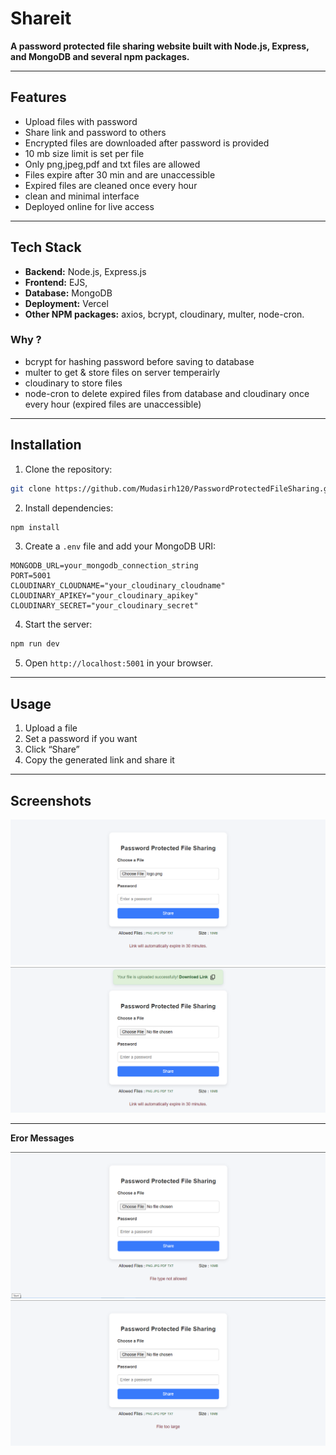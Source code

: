 # Shareit

**A password protected file sharing website built with Node.js, Express, and MongoDB and several npm packages.**

---

## Features

- Upload files with password
- Share link and password to others
- Encrypted files are downloaded after password is provided
- 10 mb size limit is set per file
- Only png,jpeg,pdf and txt files are allowed
- Files expire after 30 min and are unaccessible
- Expired files are cleaned once every hour
- clean and minimal interface
- Deployed online for live access

---

## Tech Stack

- **Backend:** Node.js, Express.js
- **Frontend:** EJS,
- **Database:** MongoDB
- **Deployment:** Vercel
- **Other NPM packages:** axios, bcrypt, cloudinary, multer, node-cron.

### Why ?

- bcrypt for hashing password before saving to database
- multer to get & store files on server temperairly
- cloudinary to store files
- node-cron to delete expired files from database and cloudinary once every hour (expired files are unaccessible)

---

## Installation

1. Clone the repository:

```bash
git clone https://github.com/Mudasirh120/PasswordProtectedFileSharing.git
```

2. Install dependencies:

```bash
npm install
```

3. Create a `.env` file and add your MongoDB URI:

```
MONGODB_URL=your_mongodb_connection_string
PORT=5001
CLOUDINARY_CLOUDNAME="your_cloudinary_cloudname"
CLOUDINARY_APIKEY="your_cloudinary_apikey"
CLOUDINARY_SECRET="your_cloudinary_secret"

```

4. Start the server:

```bash
npm run dev
```

5. Open `http://localhost:5001` in your browser.

---

## Usage

1. Upload a file
2. Set a password if you want
3. Click “Share”
4. Copy the generated link and share it

---

## Screenshots

![preview](./readmeImages/preview1.png)
![preview2](./readmeImages/preview2.png)

---

**Eror Messages**

![preview3](./readmeImages/preview3.png)
![preview4](./readmeImages/preview4.png)
